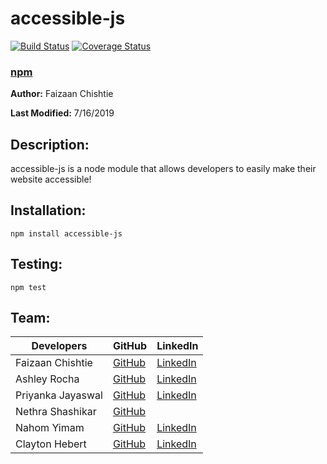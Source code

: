# accessible-js

[![Build Status](https://travis-ci.org/FaizChishtie/accessible-js.svg?branch=master)](https://travis-ci.org/FaizChishtie/accesssible-js)
[![Coverage Status](https://coveralls.io/repos/github/FaizChishtie/accessible-js/badge.svg?branch=master)](https://coveralls.io/github/FaizChishtie/accessible-js?branch=master)

### [npm](https://www.npmjs.com/package/accessible-js)

**Author:** Faizaan Chishtie

**Last Modified:** 7/16/2019

## Description: 

accessible-js is a node module that allows developers to easily make their website accessible!

## Installation:

`npm install accessible-js`

## Testing:

  `npm test`

## Team: 

Developers | GitHub | LinkedIn
--- | --- | ---
Faizaan Chishtie | [GitHub](https://github.com/FaizChishtie) | [LinkedIn](linkedin.com/in/fchishtie/)
Ashley Rocha | [GitHub](https://github.com/ashleyrocha) | [LinkedIn](https://www.linkedin.com/in/ashleymrocha/)
Priyanka Jayaswal | [GitHub](https://github.com/priyankajayaswal1) | [LinkedIn](https://in.linkedin.com/in/priyanka-jayaswal-95059364)
Nethra Shashikar | [GitHub](https://github.com/Nethracs) |
Nahom Yimam | [GitHub](https://github.com/nahomyimam) | [LinkedIn](https://www.linkedin.com/in/nahom-yimam-25167a153/)
Clayton Hebert | [GitHub](https://github.com/jchebert23) | [LinkedIn](https://www.linkedin.com/in/clayton-hebert/)


